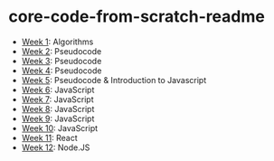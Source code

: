 # core-code-from-scratch-readme

- [Week 1](https://github.com/gabrielafh9/core-code-from-scratch-readme/tree/main/week%201): Algorithms
- [Week 2](https://github.com/gabrielafh9/core-code-from-scratch-readme/tree/main/Week%202): Pseudocode
- [Week 3](https://github.com/gabrielafh9/core-code-from-scratch-readme/tree/main/Week%203): Pseudocode
- [Week 4](https://github.com/gabrielafh9/core-code-from-scratch-readme/tree/main/Week%204): Pseudocode
- [Week 5](https://github.com/gabrielafh9/core-code-from-scratch-readme/tree/main/Week%205): Pseudocode & Introduction to Javascript
- [Week 6](https://github.com/gabrielafh9/core-code-from-scratch-readme/tree/main/Week%206): JavaScript
- [Week 7](https://github.com/gabrielafh9/core-code-from-scratch-readme/tree/main/Week%207): JavaScript
- [Week 8](https://github.com/gabrielafh9/core-code-from-scratch-readme/tree/main/Week%208): JavaScript
- [Week 9](https://github.com/gabrielafh9/core-code-from-scratch-readme/tree/main/Week%209): JavaScript
- [Week 10](https://github.com/gabrielafh9/core-code-from-scratch-readme/tree/main/Week%2010): JavaScript
- [Week 11](https://github.com/gabrielafh9/core-code-from-scratch-readme/tree/main/Week%2011): React
- [Week 12](https://github.com/gabrielafh9/core-code-from-scratch-readme/tree/main/Week%2012): Node.JS

    
